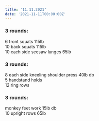 ```yaml
---
title: '11.11.2021'
date: '2021-11-11T00:00:00Z'
---
```


### 3 rounds:  
6 front squats 115lb    
10 back squats 115lb    
10 each side seesaw lunges 65lb         

### 3 rounds:  
8 each side kneeling shoulder press 40lb db        
5 handstand holds    
12 ring rows     

### 3 rounds:  
monkey feet work 15lb db           
10 upright rows 65lb    